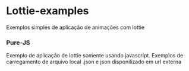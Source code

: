 # Lottie-examples
Exemplos simples de aplicação de animações com lottie

### Pure-JS
Exemplo de aplicação de lottie somente usando javascript.
Exemplos de carregamento de arquivo local .json e json disponilizado em url externa
